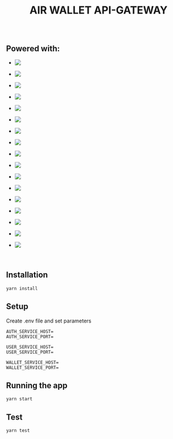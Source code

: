 <h1 align='center'>

AIR WALLET API-GATEWAY

</h1>

</br>

## Powered with:

*   <img align="left" src="https://img.shields.io/badge/Nest-6E2DE1?style=for-the-badge&logo=nestjs&logoColor=white" />\
    </span>

*   <img align="left" src="https://img.shields.io/badge/PostgreSQL-682BD5?style=for-the-badge&logo=postgresql&logoColor=white" />\
    </span>

*   <img align="left" src="https://img.shields.io/badge/TypeScript-6329CB?style=for-the-badge&logo=typescript&logoColor=white" />\
    </span>

*   <img align="left" src="https://img.shields.io/badge/Prisma-5C26BE?style=for-the-badge&logo=prisma&logoColor=white" />\
    </span>

*   <img align="left" src="https://img.shields.io/badge/JWT-5724B4?style=for-the-badge&logo=JSON%20web%20tokens&logoColor=white" />\
    </span>

*   <img align="left" src="https://img.shields.io/badge/Swagger-4D20A0?style=for-the-badge&logo=swagger&logoColor=white" />\
    </span>

*   <img align="left" src="https://img.shields.io/badge/Jest-4D2CAC?style=for-the-badge&logo=jest&logoColor=white" />\
    </span>

*   <img align="left" src="https://img.shields.io/badge/Ethereum-4D39B9?style=for-the-badge&logo=Ethereum&logoColor=white" />\
    </span>

*   <img align="left" src="https://img.shields.io/badge/Polygon-4D45C6?style=for-the-badge&logo=Polygon&logoColor=white" />\
    </span>

*   <img align="left" src="https://img.shields.io/badge/Ethers.js-4D52D2?style=for-the-badge&logo=ethereum&logoColor=white" />\
    </span>

*   <img align="left" src="https://img.shields.io/badge/alchemy-4D5EDF?style=for-the-badge&logo=alchemy&logoColor=white" />\
    </span>

*   <img align="left" src="https://img.shields.io/badge/CryptoJS-4D78F8?style=for-the-badge&logo=cryptography&logoColor=white" />\
    </span>

*   <img align="left" src="https://img.shields.io/badge/BCRYPT-4D84FF?style=for-the-badge&logo=bcrypt.js-js&logoColor=white" />\
    </span>

*   <img align="left" src="https://img.shields.io/badge/nodemailer-4D91FF?style=for-the-badge&logo=nodemailer.js-js&logoColor=white" />\
    </span>

*   <img align="left" src="https://img.shields.io/badge/Node.js-4D9EFF?style=for-the-badge&logo=nodedotjs&logoColor=white" />\
    </span>

*   <img align="left" src="https://img.shields.io/badge/Express-4DAAFF?style=for-the-badge&logo=express&logoColor=white" />\
    </span>

*   <img align="left" src="https://img.shields.io/badge/yarn-4DB7FF?style=for-the-badge&logo=yarn&logoColor=white" />\
    </span>

</br>

## Installation

```
yarn install
```
## Setup

Create .env file and set parameters

```
AUTH_SERVICE_HOST=
AUTH_SERVICE_PORT=

USER_SERVICE_HOST=
USER_SERVICE_PORT=

WALLET_SERVICE_HOST=
WALLET_SERVICE_PORT=
```

## Running the app

```
yarn start
```

## Test

```
yarn test
```
